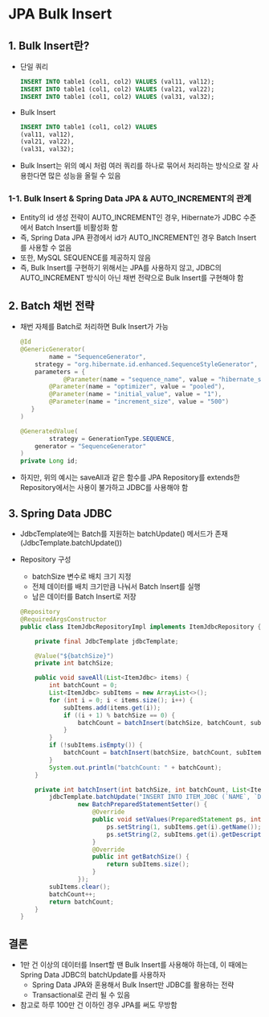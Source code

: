 # JPA Bulk Insert

## 1. Bulk Insert란?

- 단일 쿼리
    
    ```sql
    INSERT INTO table1 (col1, col2) VALUES (val11, val12);
    INSERT INTO table1 (col1, col2) VALUES (val21, val22);
    INSERT INTO table1 (col1, col2) VALUES (val31, val32);
    ```
    
- Bulk Insert
    
    ```sql
    INSERT INTO table1 (col1, col2) VALUES
    (val11, val12),
    (val21, val22),
    (val31, val32);
    ```
    
- Bulk Insert는 위의 예시 처럼 여러 쿼리를 하나로 묶어서 처리하는 방식으로 잘 사용한다면 많은 성능을 올릴 수 있음

### 1-1. Bulk Insert & Spring Data JPA & AUTO_INCREMENT의 관계

- Entity의 id 생성 전략이 AUTO_INCREMENT인 경우, Hibernate가 JDBC 수준에서 Batch Insert를 비활성화 함
- 즉, Spring Data JPA 환경에서 id가 AUTO_INCREMENT인 경우 Batch Insert를 사용할 수 없음
- 또한, MySQL SEQUENCE를 제공하지 않음
- 즉, Bulk Insert를 구현하기 위해서는 JPA를 사용하지 않고, JDBC의 AUTO_INCREMENT 방식이 아닌 채번 전략으로 Bulk Insert를 구현해야 함

## 2. Batch 채번 전략

- 채번 자체를 Batch로 처리하면 Bulk Insert가 가능
    
    ```java
    @Id
    @GenericGenerator(
    		name = "SequenceGenerator",
        strategy = "org.hibernate.id.enhanced.SequenceStyleGenerator",
        parameters = {
    		    @Parameter(name = "sequence_name", value = "hibernate_sequence"),
            @Parameter(name = "optimizer", value = "pooled"),
            @Parameter(name = "initial_value", value = "1"),
            @Parameter(name = "increment_size", value = "500")
       }
    )
    
    @GeneratedValue(
    		strategy = GenerationType.SEQUENCE,
        generator = "SequenceGenerator"
    )
    private Long id;
    ```
    
- 하지만, 위의 예시는 saveAll과 같은 함수를 JPA Repository를 extends한 Repository에서는 사용이 불가하고 JDBC를 사용해야 함

## 3. Spring Data JDBC

- JdbcTemplate에는 Batch를 지원하는 batchUpdate() 메서드가 존재 (JdbcTemplate.batchUpdate())
- Repository 구성
    - batchSize 변수로 배치 크기 지정
    - 전체 데이터를 배치 크기만큼 나눠서 Batch Insert를 실행
    - 남은 데이터를 Batch Insert로 저장
    
    ```java
    @Repository
    @RequiredArgsConstructor
    public class ItemJdbcRepositoryImpl implements ItemJdbcRepository {
    
        private final JdbcTemplate jdbcTemplate;
    
        @Value("${batchSize}")
        private int batchSize;
    
        public void saveAll(List<ItemJdbc> items) {
            int batchCount = 0;
            List<ItemJdbc> subItems = new ArrayList<>();
            for (int i = 0; i < items.size(); i++) {
                subItems.add(items.get(i));
                if ((i + 1) % batchSize == 0) {
                    batchCount = batchInsert(batchSize, batchCount, subItems);
                }
            }
            if (!subItems.isEmpty()) {
                batchCount = batchInsert(batchSize, batchCount, subItems);
            }
            System.out.println("batchCount: " + batchCount);
        }
    
        private int batchInsert(int batchSize, int batchCount, List<ItemJdbc> subItems) {
            jdbcTemplate.batchUpdate("INSERT INTO ITEM_JDBC (`NAME`, `DESCRIPTION`) VALUES (?, ?)",
                    new BatchPreparedStatementSetter() {
                        @Override
                        public void setValues(PreparedStatement ps, int i) throws SQLException {
                            ps.setString(1, subItems.get(i).getName());
                            ps.setString(2, subItems.get(i).getDescription());
                        }
                        @Override
                        public int getBatchSize() {
                            return subItems.size();
                        }
                    });
            subItems.clear();
            batchCount++;
            return batchCount;
        }
    }
    ```
    

## 결론

- 1만 건 이상의 데이터를 Insert할 땐 Bulk Insert를 사용해야 하는데, 이 때에는 Spring Data JDBC의 batchUpdate를 사용하자
    - Spring Data JPA와 혼용해서 Bulk Insert만 JDBC를 활용하는 전략
    - Transactional로 관리 될 수 있음
- 참고로 하루 100만 건 이하인 경우 JPA를 써도 무방함